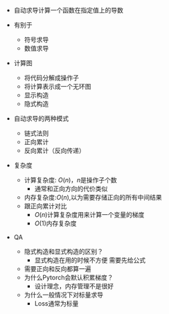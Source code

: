 
- 自动求导计算一个函数在指定值上的导数
- 有别于
	- 符号求导
	- 数值求导
- 计算图
	- 将代码分解成操作子
	- 将计算表示成一个无环图
	- 显示构造
	- 隐式构造
- 自动求导的两种模式
	- 链式法则
	- 正向累计
	- 反向累计（反向传递）
- 复杂度
	- 计算复杂度: $O(n)，n$是操作子个数
		- 通常和正向方向的代价类似
	- 内存复杂度:$O(n)$,以为需要存储正向的所有中间结果
	- 跟正向累计对比
		- $O(n)$计算复杂度用来计算一个变量的梯度
		- $O(1)$内存复杂度


- QA
	- 隐式构造和显式构造的区别？
		- 显式构造在用的时候不方便 需要先给公式
	- 需要正向和反向都算一遍
	- 为什么Pytorch会默认积累梯度？
		- 设计理念，内存管理不是很好
	- 为什么一般情况下对标量求导
		- Loss通常为标量